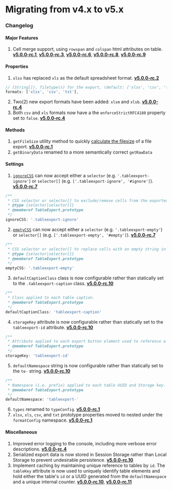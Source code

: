 # Migrating from v4.x to v5.x

### Changelog

#### Major Features
1. Cell merge support, using `rowspan` and `colspan` html attributes on table. [**v5.0.0-rc.1**](https://github.com/clarketm/TableExport/releases/tag/v5.0.0-rc.1), [**v5.0.0-rc.3**](https://github.com/clarketm/TableExport/releases/tag/v5.0.0-rc.3), [**v5.0.0-rc.6**](https://github.com/clarketm/TableExport/releases/tag/v5.0.0-rc.6), [**v5.0.0-rc.8**](https://github.com/clarketm/TableExport/releases/tag/v5.0.0-rc.8), [**v5.0.0-rc.9**](https://github.com/clarketm/TableExport/releases/tag/v5.0.0-rc.9)


#### Properties
1. `xlsx` has replaced `xls` as the default spreadsheet format. [**v5.0.0-rc.2**](https://github.com/clarketm/TableExport/releases/tag/v5.0.0-rc.2)
```javascript
// (String[]), filetype(s) for the export, (default: ['xlsx', 'csv', 'txt'])
formats: ['xlsx', 'csv', 'txt'],
```
2. Two(2) new export formats have been added: `xlsm` and `xlsb`. [**v5.0.0-rc.4**](https://github.com/clarketm/TableExport/releases/tag/v5.0.0-rc.4)
3. Both `csv` and `xls` formats now have a the `enforceStrictRFC4180` property set to `false`. [**v5.0.0-rc.4**](https://github.com/clarketm/TableExport/releases/tag/v5.0.0-rc.4)


#### Methods
1. `getFileSize` utility method to quickly [calculate the filesize](https://github.com/clarketm/TableExport/blob/v5.0.0-rc.1/examples/exportButtons.html) of a file export. [**v5.0.0-rc.1**](https://github.com/clarketm/TableExport/releases/tag/v5.0.0-rc.1)
2. `getBinaryData` renamed to a more semantically correct `getRawData`


#### Settings
1. [`ignoreCSS`](README.md#ignorecss) can now accept either a `selector` (e.g. `'.tableexport-ignore'`) or `selector[]` (e.g. `['.tableexport-ignore', '#ignore']`). [**v5.0.0-rc.7**](https://github.com/clarketm/TableExport/releases/tag/v5.0.0-rc.7)
```javascript
/**
 * CSS selector or selector[] to exclude/remove cells from the exported file(s).
 * @type {selector|selector[]}
 * @memberof TableExport.prototype
 */
ignoreCSS: '.tableexport-ignore'
```
2. [`emptyCSS`](README.md#emptycss) can now accept either a `selector` (e.g. `'.tableexport-empty'`) or `selector[]` (e.g. `['.tableexport-empty', '#empty']`). [**v5.0.0-rc.7**](https://github.com/clarketm/TableExport/releases/tag/v5.0.0-rc.7)
```javascript
/**
 * CSS selector or selector[] to replace cells with an empty string in the exported file(s).
 * @type {selector|selector[]}
 * @memberof TableExport.prototype
 */
emptyCSS: '.tableexport-empty'
```
3. `defaultCaptionClass` class is now configurable rather than statically set to the `.tableexport-caption` class. [**v5.0.0-rc.10**](https://github.com/clarketm/TableExport/releases/tag/v5.0.0-rc.10)
```javascript
/**
 * Class applied to each table caption.
 * @memberof TableExport.prototype
 */
defaultCaptionClass: 'tableexport-caption'
```
4. `storageKey` attribute is now configurable rather than statically set to the `tableexport-id` attribute. [**v5.0.0-rc.10**](https://github.com/clarketm/TableExport/releases/tag/v5.0.0-rc.10)
```javascript
/**
 * Attribute applied to each export button element used to reference a Storage key.
 * @memberof TableExport.prototype
 */
storageKey: 'tableexport-id'
```
5. `defaultNamespace` string is now configurable rather than statically set to the `te-` string. [**v5.0.0-rc.10**](https://github.com/clarketm/TableExport/releases/tag/v5.0.0-rc.10)
```javascript
/**
 * Namespace (i.e. prefix) applied to each table UUID and Storage key.
 * @memberof TableExport.prototype
 */
defaultNamespace: 'tableexport-'
```
6. `types` renamed to `typeConfig`. [**v5.0.0-rc.1**](https://github.com/clarketm/TableExport/releases/tag/v5.0.0-rc.1)
7. `xlsx`, `xls`, `csv`, and `txt` prototype properties moved to nested under the `formatConfig` namespace. [**v5.0.0-rc.1**](https://github.com/clarketm/TableExport/releases/tag/v5.0.0-rc.1)


#### Miscellaneous
1. Improved error logging to the console, including more verbose error descriptions. [**v5.0.0-rc.4**](https://github.com/clarketm/TableExport/releases/tag/v5.0.0-rc.4)
2. Serialized export data is now stored in Session Storage rather than Local Storage to prevent undesirable persistence. [**v5.0.0-rc.10**](https://github.com/clarketm/TableExport/releases/tag/v5.0.0-rc.10)
3. Implement caching by maintaining unique reference to tables by `id`. The `tableKey` attribute is now used to uniquely identify table elements and hold either the table's `id` or a UUID generated from the `defaultNamespace` and a unique internal counter. [**v5.0.0-rc.10**](https://github.com/clarketm/TableExport/releases/tag/v5.0.0-rc.10), [**v5.0.0-rc.11**](https://github.com/clarketm/TableExport/releases/tag/v5.0.0-rc.11)

